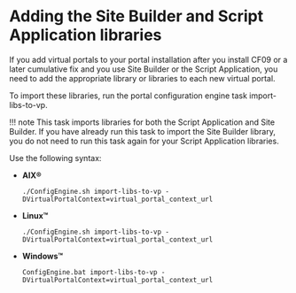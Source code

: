 # Adding the Site Builder and Script Application libraries

If you add virtual portals to your portal installation after you install CF09 or a later cumulative fix and you use Site Builder or the Script Application, you need to add the appropriate library or libraries to each new virtual portal.

To import these libraries, run the portal configuration engine task import-libs-to-vp.

!!! note
    This task imports libraries for both the Script Application and Site Builder. If you have already run this task to import the Site Builder library, you do not need to run this task again for your Script Application libraries.

Use the following syntax:

-   **AIX®**

    `./ConfigEngine.sh import-libs-to-vp -DVirtualPortalContext=virtual_portal_context_url`

-   **Linux™**

    `./ConfigEngine.sh import-libs-to-vp -DVirtualPortalContext=virtual_portal_context_url`

-   **Windows™**

    `ConfigEngine.bat import-libs-to-vp -DVirtualPortalContext=virtual_portal_context_url`



